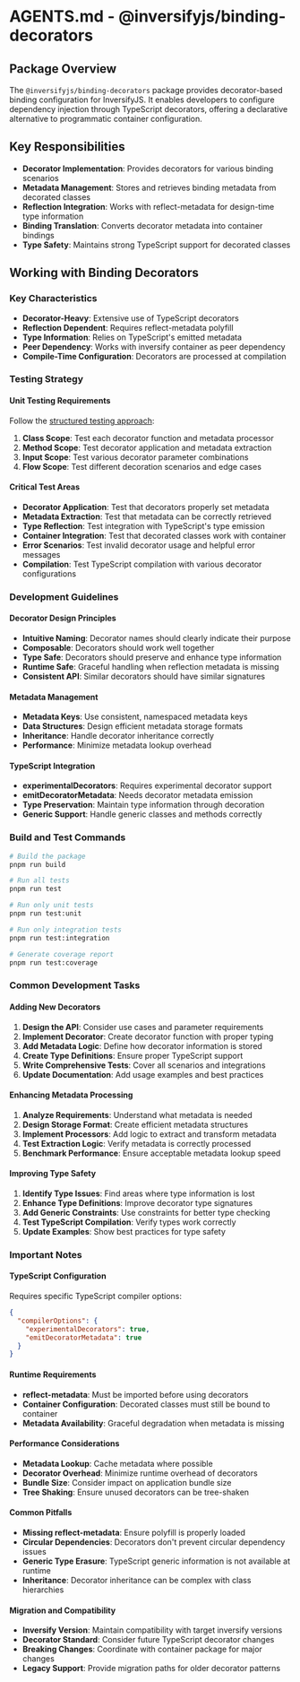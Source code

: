 # AGENTS.md - @inversifyjs/binding-decorators

## Package Overview

The `@inversifyjs/binding-decorators` package provides decorator-based binding configuration for InversifyJS. It enables developers to configure dependency injection through TypeScript decorators, offering a declarative alternative to programmatic container configuration.

## Key Responsibilities

- **Decorator Implementation**: Provides decorators for various binding scenarios
- **Metadata Management**: Stores and retrieves binding metadata from decorated classes
- **Reflection Integration**: Works with reflect-metadata for design-time type information
- **Binding Translation**: Converts decorator metadata into container bindings
- **Type Safety**: Maintains strong TypeScript support for decorated classes

## Working with Binding Decorators

### Key Characteristics
- **Decorator-Heavy**: Extensive use of TypeScript decorators
- **Reflection Dependent**: Requires reflect-metadata polyfill
- **Type Information**: Relies on TypeScript's emitted metadata
- **Peer Dependency**: Works with inversify container as peer dependency
- **Compile-Time Configuration**: Decorators are processed at compilation

### Testing Strategy

#### Unit Testing Requirements
Follow the [structured testing approach](../../../../docs/testing/unit-testing.md):

1. **Class Scope**: Test each decorator function and metadata processor
2. **Method Scope**: Test decorator application and metadata extraction
3. **Input Scope**: Test various decorator parameter combinations
4. **Flow Scope**: Test different decoration scenarios and edge cases

#### Critical Test Areas
- **Decorator Application**: Test that decorators properly set metadata
- **Metadata Extraction**: Test that metadata can be correctly retrieved
- **Type Reflection**: Test integration with TypeScript's type emission
- **Container Integration**: Test that decorated classes work with container
- **Error Scenarios**: Test invalid decorator usage and helpful error messages
- **Compilation**: Test TypeScript compilation with various decorator configurations

### Development Guidelines

#### Decorator Design Principles
- **Intuitive Naming**: Decorator names should clearly indicate their purpose
- **Composable**: Decorators should work well together
- **Type Safe**: Decorators should preserve and enhance type information
- **Runtime Safe**: Graceful handling when reflection metadata is missing
- **Consistent API**: Similar decorators should have similar signatures

#### Metadata Management
- **Metadata Keys**: Use consistent, namespaced metadata keys
- **Data Structures**: Design efficient metadata storage formats
- **Inheritance**: Handle decorator inheritance correctly
- **Performance**: Minimize metadata lookup overhead

#### TypeScript Integration
- **experimentalDecorators**: Requires experimental decorator support
- **emitDecoratorMetadata**: Needs decorator metadata emission
- **Type Preservation**: Maintain type information through decoration
- **Generic Support**: Handle generic classes and methods correctly

### Build and Test Commands

```bash
# Build the package
pnpm run build

# Run all tests
pnpm run test

# Run only unit tests
pnpm run test:unit

# Run only integration tests
pnpm run test:integration

# Generate coverage report
pnpm run test:coverage
```

### Common Development Tasks

#### Adding New Decorators
1. **Design the API**: Consider use cases and parameter requirements
2. **Implement Decorator**: Create decorator function with proper typing
3. **Add Metadata Logic**: Define how decorator information is stored
4. **Create Type Definitions**: Ensure proper TypeScript support
5. **Write Comprehensive Tests**: Cover all scenarios and integrations
6. **Update Documentation**: Add usage examples and best practices

#### Enhancing Metadata Processing
1. **Analyze Requirements**: Understand what metadata is needed
2. **Design Storage Format**: Create efficient metadata structures
3. **Implement Processors**: Add logic to extract and transform metadata
4. **Test Extraction Logic**: Verify metadata is correctly processed
5. **Benchmark Performance**: Ensure acceptable metadata lookup speed

#### Improving Type Safety
1. **Identify Type Issues**: Find areas where type information is lost
2. **Enhance Type Definitions**: Improve decorator type signatures
3. **Add Generic Constraints**: Use constraints for better type checking
4. **Test TypeScript Compilation**: Verify types work correctly
5. **Update Examples**: Show best practices for type safety

### Important Notes

#### TypeScript Configuration
Requires specific TypeScript compiler options:
```json
{
  "compilerOptions": {
    "experimentalDecorators": true,
    "emitDecoratorMetadata": true
  }
}
```

#### Runtime Requirements
- **reflect-metadata**: Must be imported before using decorators
- **Container Configuration**: Decorated classes must still be bound to container
- **Metadata Availability**: Graceful degradation when metadata is missing

#### Performance Considerations
- **Metadata Lookup**: Cache metadata where possible
- **Decorator Overhead**: Minimize runtime overhead of decorators
- **Bundle Size**: Consider impact on application bundle size
- **Tree Shaking**: Ensure unused decorators can be tree-shaken

#### Common Pitfalls
- **Missing reflect-metadata**: Ensure polyfill is properly loaded
- **Circular Dependencies**: Decorators don't prevent circular dependency issues
- **Generic Type Erasure**: TypeScript generic information is not available at runtime
- **Inheritance**: Decorator inheritance can be complex with class hierarchies

#### Migration and Compatibility
- **Inversify Version**: Maintain compatibility with target inversify versions
- **Decorator Standard**: Consider future TypeScript decorator changes
- **Breaking Changes**: Coordinate with container package for major changes
- **Legacy Support**: Provide migration paths for older decorator patterns
